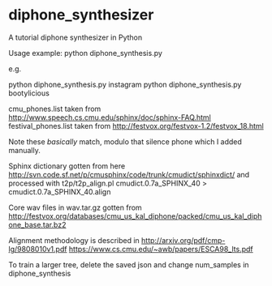 # diphone_synthesizer
A tutorial diphone synthesizer in Python

Usage example:
python diphone_synthesis.py <word>

e.g.

python diphone_synthesis.py instagram
python diphone_synthesis.py bootylicious

cmu_phones.list taken from http://www.speech.cs.cmu.edu/sphinx/doc/sphinx-FAQ.html
festival_phones.list taken from http://festvox.org/festvox-1.2/festvox_18.html

Note these *basically* match, modulo that silence phone which I added manually.

Sphinx dictionary gotten from here http://svn.code.sf.net/p/cmusphinx/code/trunk/cmudict/sphinxdict/
and processed with t2p/t2p_align.pl cmudict.0.7a_SPHINX_40 > cmudict.0.7a_SPHINX_40.align

Core wav files in wav.tar.gz gotten from http://festvox.org/databases/cmu_us_kal_diphone/packed/cmu_us_kal_diphone_base.tar.bz2

Alignment methodology is described in
http://arxiv.org/pdf/cmp-lg/9808010v1.pdf
https://www.cs.cmu.edu/~awb/papers/ESCA98_lts.pdf

To train a larger tree, delete the saved json and change num_samples
in diphone_synthesis
